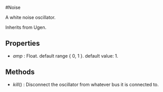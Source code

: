 #Noise

A white noise oscillator. 

Inherits from Ugen.

## Properties

* _amp_ : Float. default range { 0, 1 }. default value: 1.

## Methods

* _kill_() : Disconnect the oscillator from whatever bus it is connected to. 
